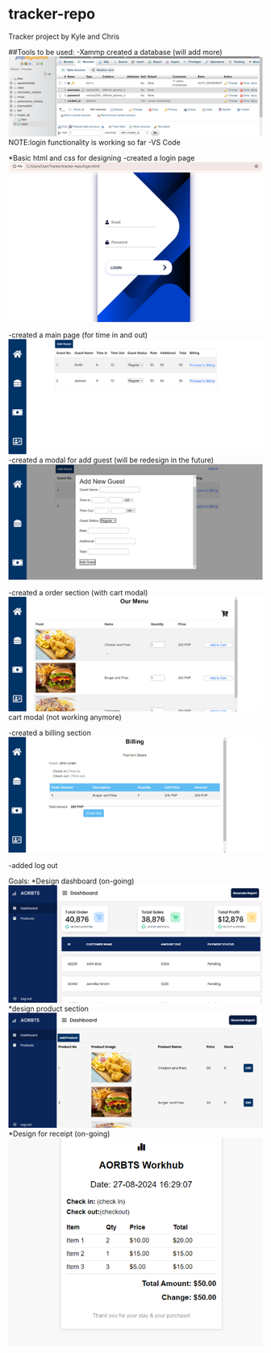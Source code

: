 # tracker-repo

Tracker project by Kyle and Chris

##Tools to be used:
-Xammp
created a database (will add more)
![alt text](image-9.png)
NOTE:login functionality is working so far
-VS Code 

*Basic html and css for designing
-created a login page 
![alt text](image.png)

-created a main page (for time in and out)
![alt text](image-1.png)
-created a modal for add guest (will be redesign in the future)
![alt text](image-10.png)

-created a order section (with cart modal)
![alt text](image-2.png)
cart modal (not working anymore)

-created a billing section
![alt text](image-3.png)

-added log out

Goals:
*Design dashboard (on-going)
![alt text](image-6.png)
*design product section
![alt text](image-7.png)
*Design for receipt (on-going)
![alt text](image-8.png)